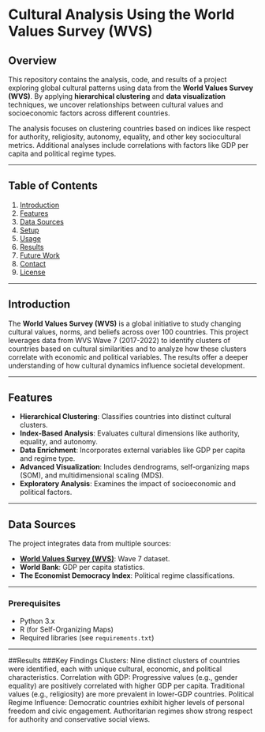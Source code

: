 # Cultural Analysis Using the World Values Survey (WVS)

## Overview

This repository contains the analysis, code, and results of a project exploring global cultural patterns using data from the **World Values Survey (WVS)**. By applying **hierarchical clustering** and **data visualization** techniques, we uncover relationships between cultural values and socioeconomic factors across different countries.

The analysis focuses on clustering countries based on indices like respect for authority, religiosity, autonomy, equality, and other key sociocultural metrics. Additional analyses include correlations with factors like GDP per capita and political regime types.

---

## Table of Contents
1. [Introduction](#introduction)
2. [Features](#features)
3. [Data Sources](#data-sources)
4. [Setup](#setup)
5. [Usage](#usage)
6. [Results](#results)
7. [Future Work](#future-work)
8. [Contact](#contact)
9. [License](#license)

---

## Introduction

The **World Values Survey (WVS)** is a global initiative to study changing cultural values, norms, and beliefs across over 100 countries. This project leverages data from WVS Wave 7 (2017-2022) to identify clusters of countries based on cultural similarities and to analyze how these clusters correlate with economic and political variables. The results offer a deeper understanding of how cultural dynamics influence societal development.

---

## Features

- **Hierarchical Clustering**: Classifies countries into distinct cultural clusters.
- **Index-Based Analysis**: Evaluates cultural dimensions like authority, equality, and autonomy.
- **Data Enrichment**: Incorporates external variables like GDP per capita and regime type.
- **Advanced Visualization**: Includes dendrograms, self-organizing maps (SOM), and multidimensional scaling (MDS).
- **Exploratory Analysis**: Examines the impact of socioeconomic and political factors.

---

## Data Sources

The project integrates data from multiple sources:
- **[World Values Survey (WVS)](https://www.worldvaluessurvey.org/wvs.jsp)**: Wave 7 dataset.
- **World Bank**: GDP per capita statistics.
- **The Economist Democracy Index**: Political regime classifications.

---


### Prerequisites
- Python 3.x
- R (for Self-Organizing Maps)
- Required libraries (see `requirements.txt`)

---

##Results
###Key Findings
Clusters: Nine distinct clusters of countries were identified, each with unique cultural, economic, and political characteristics.
Correlation with GDP:
Progressive values (e.g., gender equality) are positively correlated with higher GDP per capita.
Traditional values (e.g., religiosity) are more prevalent in lower-GDP countries.
Political Regime Influence:
Democratic countries exhibit higher levels of personal freedom and civic engagement.
Authoritarian regimes show strong respect for authority and conservative social views.
